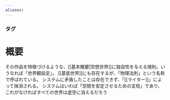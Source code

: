 ```yaml
---
aliases:
---
```

### タグ
# 概要
その作品を特徴づけるような、[[基本概要|空想世界]]に独自性を与える規則。いうなれば「世界観設定」。
[[基底世界]]にも存在するが、「物理法則」という名称で呼ばれている。
システムに矛盾したことは存在できず、「[[ライター]]」によって抹消される。
システムはいわば「空間を安定させるための支柱」であり、これがなければすべての世界は虚空に消えるだろう
